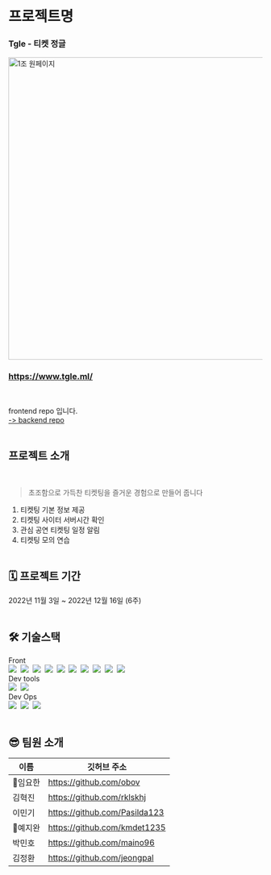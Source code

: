 # 프로젝트명

### Tgle - 티켓 정글<br/>

<img width="600" alt="1조 원페이지" src="https://user-images.githubusercontent.com/100943412/208229160-cc848319-9a50-4287-b9c4-bdad1b3c2061.png">

### https://www.tgle.ml/

<br/>

frontend repo 입니다.<br/> [ -> backend repo](https://github.com/ActualProject99/Backend)
<br/><br/>

## 프로젝트 소개

<br/>

> 초조함으로 가득찬 티켓팅을 즐거운 경험으로 만들어 줍니다

1. 티켓팅 기본 정보 제공
2. 티켓팅 사이터 서버시간 확인
3. 관심 공연 티켓팅 일정 알림
4. 티켓팅 모의 연습
   <br/><br/>

## 🗓 프로젝트 기간

2022년 11월 3일 ~ 2022년 12월 16일 (6주)
<br/><br/>

## 🛠 기술스택

Front<br/>
<img src="https://img.shields.io/badge/TypeScript-3178C6?style=flat-square&logo=TypeScript&logoColor=white"/>&nbsp;
<img src="https://img.shields.io/badge/Tailwind CSS-06B6D4?style=flat-square&logo=Tailwind CSS&logoColor=white"/>&nbsp;
<img src="https://img.shields.io/badge/React-61DAFB?style=flat-square&logo=React&logoColor=black"/>&nbsp;
<img src="https://img.shields.io/badge/Create React App-09D3AC?style=flat-square&logo=Create React App&logoColor=white"/>&nbsp;
<img src="https://img.shields.io/badge/React Router-CA4245?style=flat-square&logo=React Router&logoColor=white"/>&nbsp;
<img src="https://img.shields.io/badge/React Hook Form-EC5990?style=flat-square&logoColor=white"/>&nbsp;
<img src="https://img.shields.io/badge/Axios-5A29E4?style=flat-square&logo=Axios&logoColor=white"/>&nbsp;
<img src="https://img.shields.io/badge/React Query-FF4154?style=flat-square&logo=React Query&logoColor=white"/>&nbsp;
<img src="https://img.shields.io/badge/Recoil-3578e5?style=flat-square&logoColor=white"/>&nbsp;
<img src="https://img.shields.io/badge/Framer Motion-0055FF?style=flat-square&logo=Framer&logoColor=white"/><br/>
Dev tools<br/>
<img src="https://img.shields.io/badge/Visual Studio Code-007ACC?style=flat-square&logo=Visual Studio Code&logoColor=white"/>&nbsp;
<img src="https://img.shields.io/badge/GitHub-181717?style=flat-square&logo=GitHub&logoColor=white"/><br/>
Dev Ops<br/>
<img src="https://img.shields.io/badge/Amazon S3-569A31?style=flat-square&logo=Amazon S3&logoColor=white"/>&nbsp;
<img src="https://img.shields.io/badge/Amazon Cloudfront-232F3E?style=flat-square&logo=Amazon AWS&logoColor=white"/>&nbsp;
<img src="https://img.shields.io/badge/GitHub Actions-2088FF?style=flat-square&logo=GitHub Actions&logoColor=white"/><br/><br/>

## 😎 팀원 소개

| 이름     | 깃허브 주소                   |
| -------- | ----------------------------- |
| 🔰임요한 | https://github.com/obov       |
| 김혁진   | https://github.com/rklskhj    |
| 이민기   | https://github.com/Pasilda123 |
| 🔰예지완 | https://github.com/kmdet1235  |
| 박민호   | https://github.com/maino96    |
| 김정환   | https://github.com/jeongpal   |
